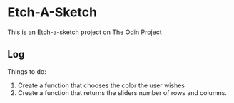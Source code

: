 # Etch-A-Sketch
This is an Etch-a-sketch project on The Odin Project

## Log
Things to do:
1) Create a function that chooses the color the user wishes
2) Create a function that returns the sliders number of rows and columns.
